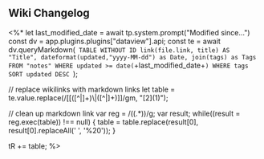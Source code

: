 ## Wiki Changelog
<%*
let last_modified_date = await tp.system.prompt("Modified since…")
const dv = app.plugins.plugins["dataview"].api;
const te = await dv.queryMarkdown(`
	TABLE WITHOUT ID
		link(file.link, title) AS "Title",
		dateformat(updated,"yyyy-MM-dd") as Date, join(tags) as Tags
	FROM "notes"
	WHERE updated >= date(`+last_modified_date+`)
	WHERE tags
	SORT updated DESC
`);

// replace wikilinks with markdown links
let table = te.value.replace(/\[\[([^|]+)\\\|([^|]+)\]\]/gm, "[$2]($1)");

// clean up markdown link
var reg = /(\(.*\))/g;
var result;
while((result = reg.exec(table)) !== null) {
	table = table.replace(result[0], result[0].replaceAll(' ', '%20'));
}

tR += table;
%>
